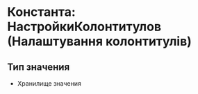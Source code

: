 ﻿# Константа: НастройкиКолонтитулов (Налаштування колонтитулів)

## Тип значения

- Хранилище значения

